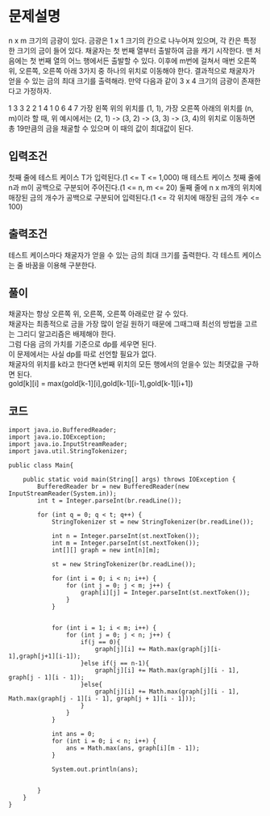 # 문제설명
n x m 크기의 금광이 있다. 금광은 1 x 1 크기의 칸으로 나누어져 있으며, 각 칸은 특정한 크기의 금이 들어 있다. 채굴자는 첫 번째 열부터 출발하여 금을 캐기 시작한다. 맨 처음에는 첫 번째 열의 어느 행에서든 출발할 수 있다. 이후에 m번에 걸쳐서 매번 오른쪽 위, 오른쪽, 오른쪽 아래 3가지 중 하나의 위치로 이동해야 한다. 결과적으로 채굴자가 얻을 수 있는 금의 최대 크기를 출력해라. 만약 다음과 같이 3 x 4 크기의 금광이 존재한다고 가정하자.

1	3	3	2
2	1	4	1
0	6	4	7
가장 왼쪽 위의 위치를 (1, 1), 가장 오른쪽 아래의 위치를 (n, m)이라 할 때, 위 예시에서는 (2, 1) -> (3, 2) -> (3, 3) -> (3, 4)의 위치로 이동하면 총 19만큼의 금을 채굴할 수 있으며 이 때의 값이 최대값이 된다.

## 입력조건
첫째 줄에 테스트 케이스 T가 입력된다.(1 <= T <= 1,000)
매 테스트 케이스 첫째 줄에 n과 m이 공백으로 구분되어 주어진다.(1 <= n, m <= 20) 둘째 줄에 n x m개의 위치에 매장된 금의 개수가 공백으로 구분되어 입력된다.(1 <= 각 위치에 매장된 금의 개수 <= 100)
## 출력조건
테스트 케이스마다 채굴자가 얻을 수 있는 금의 최대 크기를 출력한다. 각 테스트 케이스는 줄 바꿈을 이용해 구분한다.

## 풀이 
채굴자는 항상 오른쪽 위, 오른쪽, 오른쪽 아래로만 갈 수 있다.  
채굴자는 최종적으로 금을 가장 많이 얻길 원하기 때문에 그때그때 최선의 방법을 고르는 그리디 알고리즘은 배제해야 한다.  
그럼 다음 금의 가치를 기준으로 dp를 세우면 된다.  
이 문제에서는 사실 dp를 따로 선언할 필요가 없다.  
채굴자의 위치를 k라고 한다면 k번째 위치의 모든 행에서의 얻을수 있는 최댓값을 구하면 된다.  
gold[k][i] = max(gold[k-1][i],gold[k-1][i-1],gold[k-1][i+1])

## 코드
```
import java.io.BufferedReader;
import java.io.IOException;
import java.io.InputStreamReader;
import java.util.StringTokenizer;

public class Main{

    public static void main(String[] args) throws IOException {
        BufferedReader br = new BufferedReader(new InputStreamReader(System.in));
        int t = Integer.parseInt(br.readLine());

        for (int q = 0; q < t; q++) {
            StringTokenizer st = new StringTokenizer(br.readLine());

            int n = Integer.parseInt(st.nextToken());
            int m = Integer.parseInt(st.nextToken());
            int[][] graph = new int[n][m];

            st = new StringTokenizer(br.readLine());

            for (int i = 0; i < n; i++) {
                for (int j = 0; j < m; j++) {
                    graph[i][j] = Integer.parseInt(st.nextToken());
                }
            }


            for (int i = 1; i < m; i++) {
                for (int j = 0; j < n; j++) {
                    if(j == 0){
                        graph[j][i] += Math.max(graph[j][i-1],graph[j+1][i-1]);
                    }else if(j == n-1){
                        graph[j][i] += Math.max(graph[j][i - 1], graph[j - 1][i - 1]);
                    }else{
                        graph[j][i] += Math.max(graph[j][i - 1], Math.max(graph[j - 1][i - 1], graph[j + 1][i - 1]));
                    }
                }
            }

            int ans = 0;
            for (int i = 0; i < n; i++) {
                ans = Math.max(ans, graph[i][m - 1]);
            }

            System.out.println(ans);


        }
    }
}

```
